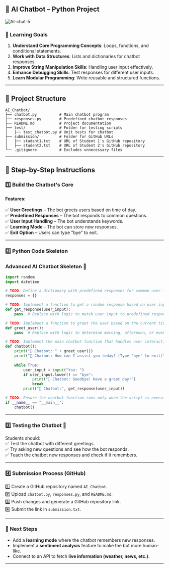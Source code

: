 ## **🧠 AI Chatbot – Python Project**  

![AI-chat-5](https://github.com/user-attachments/assets/b9800ed8-2833-4718-b33a-9d1676abc38f)


### **🎯 Learning Goals**  
1. **Understand Core Programming Concepts**: Loops, functions, and conditional statements.  
2. **Work with Data Structures**: Lists and dictionaries for chatbot responses.  
3. **Improve String Manipulation Skills**: Handling user input effectively.  
4. **Enhance Debugging Skills**: Test responses for different user inputs.  
5. **Learn Modular Programming**: Write reusable and structured functions.  

---

## **📁 Project Structure**  
```plaintext
AI_Chatbot/
├── chatbot.py          # Main chatbot program
├── responses.py        # Predefined chatbot responses
├── README.md           # Project documentation
├── test/               # Folder for testing scripts
│   ├── test_chatbot.py # Unit tests for chatbot
├── submission/         # Folder for GitHub URLs
│   ├── student1.txt    # URL of Student 1's GitHub repository
│   ├── student2.txt    # URL of Student 2's GitHub repository
└── .gitignore          # Excludes unnecessary files
```

---

## **📜 Step-by-Step Instructions**  

### **1️⃣ Build the Chatbot's Core**  
#### **Features:**  
✅ **User Greetings** – The bot greets users based on time of day.  
✅ **Predefined Responses** – The bot responds to common questions.  
✅ **User Input Handling** – The bot understands keywords.  
✅ **Learning Mode** – The bot can store new responses.  
✅ **Exit Option** – Users can type "bye" to exit.  

---

### **2️⃣ Python Code Skeleton**  

### **Advanced AI Chatbot Skeleton 🤖**

```python
import random
import datetime

# TODO: Define a dictionary with predefined responses for common user inputs.
responses = {}

# TODO: Implement a function to get a random response based on user input.
def get_response(user_input):
    pass  # Replace with logic to match user input to predefined responses.

# TODO: Implement a function to greet the user based on the current time.
def greet_user():
    pass  # Replace with logic to determine morning, afternoon, or evening greeting.

# TODO: Implement the main chatbot function that handles user interactions.
def chatbot():
    print("🤖 Chatbot: " + greet_user())
    print("🤖 Chatbot: How can I assist you today? (Type 'bye' to exit)")
    
    while True:
        user_input = input("You: ")
        if user_input.lower() == "bye":
            print("🤖 Chatbot: Goodbye! Have a great day!")
            break
        print("🤖 Chatbot:", get_response(user_input))

# TODO: Ensure the chatbot function runs only when the script is executed directly.
if __name__ == "__main__":
    chatbot()
```

---

### **3️⃣ Testing the Chatbot 🧪**  
Students should:  
✅ Test the chatbot with different greetings.  
✅ Try asking new questions and see how the bot responds.  
✅ Teach the chatbot new responses and check if it remembers.  

---

### **4️⃣ Submission Process (GitHub)**  
1️⃣ Create a GitHub repository named `AI_Chatbot`.  
2️⃣ Upload `chatbot.py`, `responses.py`, and `README.md`.  
3️⃣ Push changes and generate a GitHub repository link.  
4️⃣ Submit the link in `submission.txt`.  

---

### **🚀 Next Steps**  
- Add a **learning mode** where the chatbot remembers new responses.  
- Implement a **sentiment analysis** feature to make the bot more human-like.  
- Connect to an API to fetch **live information (weather, news, etc.)**.  

---
